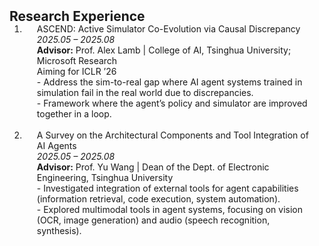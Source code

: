 <h2 id="experience" style="margin: 2px 0px -15px;">Research Experience</h2>
<div class="publications">
<ol class="bibliography">
<li><div class="pub-row"> <div class="col-sm-3 abbr" style="position: relative;padding-right: 15px;padding-left: 15px;"> </div> <div class="col-sm-9" style="position: relative;padding-right: 15px;padding-left: 20px;"> <div class="title">ASCEND: Active Simulator Co-Evolution via Causal Discrepancy</div> <div class="time"><i>2025.05 – 2025.08</i></div> <div class="description"> <b>Advisor:</b> Prof. Alex Lamb | College of AI, Tsinghua University; Microsoft Research<br /> Aiming for ICLR ’26<br /> - Address the sim-to-real gap where AI agent systems trained in simulation fail in the real world due to discrepancies.<br /> - Framework where the agent’s policy and simulator are improved together in a loop. </div> </div></div></li>
<br />
<li><div class="pub-row"> <div class="col-sm-3 abbr" style="position: relative;padding-right: 15px;padding-left: 15px;"> </div> <div class="col-sm-9" style="position: relative;padding-right: 15px;padding-left: 20px;"> <div class="title">A Survey on the Architectural Components and Tool Integration of AI Agents</div> <div class="time"><i>2025.05 – 2025.08</i></div> <div class="description"> <b>Advisor:</b> Prof. Yu Wang | Dean of the Dept. of Electronic Engineering, Tsinghua University<br /> - Investigated integration of external tools for agent capabilities (information retrieval, code execution, system automation).<br /> - Explored multimodal tools in agent systems, focusing on vision (OCR, image generation) and audio (speech recognition, synthesis). </div> </div></div></li>
<br />
</ol>
</div>
